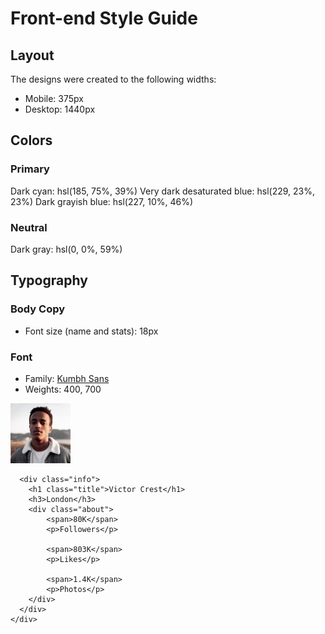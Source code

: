 # Front-end Style Guide

## Layout

The designs were created to the following widths:

- Mobile: 375px
- Desktop: 1440px

## Colors

### Primary

Dark cyan: hsl(185, 75%, 39%)
Very dark desaturated blue: hsl(229, 23%, 23%)
Dark grayish blue: hsl(227, 10%, 46%)

### Neutral

Dark gray: hsl(0, 0%, 59%)

## Typography

### Body Copy

- Font size (name and stats): 18px

### Font

- Family: [Kumbh Sans](https://fonts.google.com/specimen/Kumbh+Sans)
- Weights: 400, 700


<div class="card">
      <div class="img-profile">
        <img src="./images/image-victor.jpg">
      </div>

      <div class="info">
        <h1 class="title">Victor Crest</h1>
        <h3>London</h3>
        <div class="about">
            <span>80K</span>
            <p>Followers</p>

            <span>803K</span>
            <p>Likes</p>

            <span>1.4K</span>
            <p>Photos</p>
        </div>
      </div>
    </div>